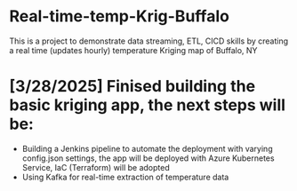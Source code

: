 # Real-time-temp-Krig-Buffalo
This is a project to demonstrate data streaming, ETL, CICD skills by creating a real time (updates hourly) temperature Kriging map of Buffalo, NY
# [3/28/2025] Finised building the basic kriging app, the next steps will be: 
- Building a Jenkins pipeline to automate the deployment with varying config.json settings, the app will be deployed with Azure Kubernetes Service, IaC (Terraform) will be adopted
- Using Kafka for real-time extraction of temperature data
